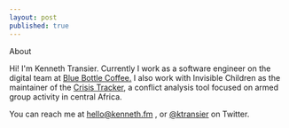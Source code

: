 ```yaml
---
layout: post
published: true
---
```


<div class="post-title">About</div>

Hi! I'm Kenneth Transier. Currently I work as a software engineer on the digital team at <a href="https://bluebottlecoffee.com/">Blue Bottle Coffee.</a> I also work with Invisible Children as the maintainer of the <a href="https://crisistracker.org/">Crisis Tracker</a>, a conflict analysis tool focused on armed group activity in central Africa.

You can reach me at
<a href="mailto:hello@kenneth.fm">hello@kenneth.fm</a>
, or [@ktransier](http://twitter.com/ktransier) on Twitter.